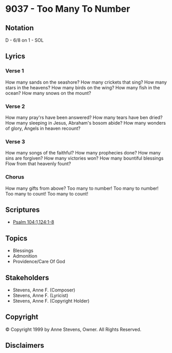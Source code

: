 # 9037 - Too Many To Number

## Notation

D - 6/8 on 1 - SOL

## Lyrics

### Verse 1

How many sands on the seashore? How many crickets that sing? How many stars in the heavens? How many birds on the wing? How many fish in the ocean? How many snows on the mount?

### Verse 2

How many pray'rs have been answered? How many tears have ben dried? How many sleeping in Jesus, Abraham's bosom abide? How many wonders of glory, Angels in  heaven recount?

### Verse 3

How many songs of the faithful? How many prophecies done? How many sins are forgiven? How many victories won? How many bountiful blessings Flow from that heavenly fount?

### Chorus

How many gifts from above? Too many to number! Too many to number! Too many to count! Too many to count!


## Scriptures

- [Psalm 104:1,124:1-8](https://www.biblegateway.com/passage/?search=Psalm%20104%3A1%2C124%3A1-8)

## Topics

- Blessings
- Admonition
- Providence/Care Of God

## Stakeholders

- Stevens, Anne F. (Composer)
- Stevens, Anne F. (Lyricist)
- Stevens, Anne F. (Copyright Holder)

## Copyright

© Copyright 1999 by Anne Stevens, Owner. All Rights Reserved.


## Disclaimers


